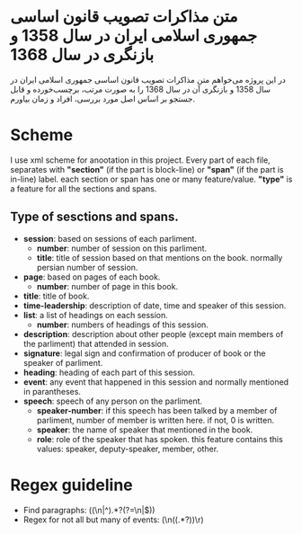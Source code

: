 # متن مذاکرات تصویب قانون اساسی جمهوری اسلامی ایران در سال 1358 و بازنگری در سال 1368

در این پروژه می‌خواهم متن مذاکرات تصویب قانون اساسی جمهوری اسلامی ایران در سال 1358 و بازنگری آن در سال 1368 را به صورت مرتب، برچسب‌خورده و قابل جستجو بر اساس اصل مورد بررسی، افراد و زمان بیاورم.

# Scheme
I use xml scheme for anootation in this project. Every part of each file, separates with **"section"** (if the part is block-line) or **"span"** (if the part is in-line) label. each section or span has one or many feature/value. **"type"** is a feature for all the sections and spans.

## Type of sesctions and spans.
- **session**: based on sessions of each parliment.
	* __number__: number of session on this parliment.
	* __title__: title of session based on that mentions on the book. normally persian number of session.
- **page**: based on pages of each book.
	* __number__: number of page in this book.
- **title**: title of book.
- **time-leadership**: description of date, time and speaker of this session.
- **list**: a list of headings on each session.
	* __number__: numbers of headings of this session.
- **description**: description about other people (except main members of the parliment) that attended in session.
- **signature**: legal sign and confirmation of producer of book or the speaker of parliment.
- **heading**: heading of each part of this session.
- **event**: any event that happened in this session and normally mentioned in parantheses.
- **speech**: speech of any person on the parliment. 
	* __speaker-number__: if this speech has been talked by a member of parliment, number of member is written here. if not, 0 is written.
	* __speaker__: the name of speaker that mentioned in the book.
	* __role__: role of the speaker that has spoken. this feature contains this values: speaker, deputy-speaker, member, other.

# Regex guideline
- Find paragraphs: ((\n|^).*?(?=\n|$))
- Regex for not all but many of events: (\n(\(.*?\))\r)